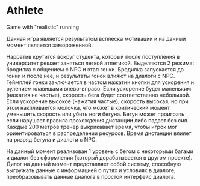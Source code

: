 # Athlete
Game with "realistic" running

Данная игра является результатом всплеска мотивации и на данный момент является замороженной.

Нарратив крутится вокруг студента, который после поступления в университет решает заняться легкой атлетикой.
Выделяются 2 режима: бродилка с общением с NPC и этап гонки. Бродилка запускается до гонки и после нее, и результаты гонок влияют на диалоги с NPC.
Геймплей гонки заключается в частом нажатии кнопки для ускорения и рулением клавишами влево-вправо. Если ускорение будет маленьким (нажатия не частые), скорость бега будет соответственно небольшой.
Если ускорение высокое (нажатия частые), скорость высокая, но при этом накпливается молочка, что может в критический момент уменьшить скорость или убить ноги бегуна.
Бегун может проиграть если нарушает правила прохождения дистанции либо падает без сил. Каждые 200 метров тренер выкрикавает время, чтобы игрок мог ориентироваться в распределении ресурсов.
Время дистанции влияет на рязряд бегуна и диалоги с NPC.

На данный момент реализован 1 уровень с бегом с некоторыми багами и диалог без оформления (который дорабатывается в другом проекте). Дилог на данный момент представляет собой систему, способную выгружать данные с информацией о путях и условиях в диалоге, преобразовывать данные диалога в простой интерфейс диалога.
